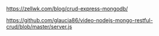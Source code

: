 
https://zellwk.com/blog/crud-express-mongodb/

https://github.com/glaucia86/video-nodejs-mongo-restful-crud/blob/master/server.js